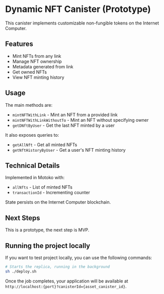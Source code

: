 # Dynamic NFT Canister (Prototype)

This canister implements customizable non-fungible tokens on the Internet Computer.

## Features

- Mint NFTs from any link 
- Manage NFT ownership
- Metadata generated from link
- Get owned NFTs
- View NFT minting history

## Usage

The main methods are:

- `mintNFTWithLink` - Mint an NFT from a provided link
- `mintNFTWithLinkWithoutTo` - Mint an NFT without specifying owner  
- `getDNftByUser` - Get the last NFT minted by a user

It also exposes queries to:

- `getAllNft` - Get all minted NFTs
- `getNftHistoryByUser` - Get a user's NFT minting history

## Technical Details

Implemented in Motoko with:

- `allNfts` - List of minted NFTs
- `transactionId` - Incrementing counter

State persists on the Internet Computer blockchain.

## Next Steps

This is a prototype, the next step is MVP.

## Running the project locally

If you want to test project locally, you can use the following commands:

```bash
# Starts the replica, running in the background
sh ./deploy.sh
```

Once the job completes, your application will be available at `http://localhost:{port}?canisterId={asset_canister_id}`.
